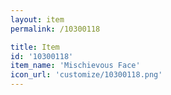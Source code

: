 ```yaml
---
layout: item
permalink: /10300118

title: Item
id: '10300118'
item_name: 'Mischievous Face'
icon_url: 'customize/10300118.png'
---
```

